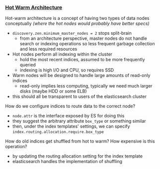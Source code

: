 ### [Hot Warm Architecture](https://www.elastic.co/blog/hot-warm-architecture-in-elasticsearch-5-x)
Hot-warm architecture is a concept of having two types of data nodes conceptually *(where the hot nodes would probably have better specs)*
- `discovery.zen.minimum_master_nodes = 2` stops split-brain
  - from an architecture perspective, master nodes do not handle search or indexing operations so less frequent garbage collection and less required resources
- Hot nodes perform all indexing within the cluster
  - hold the most recent indices, assumed to be more frequently queried  
  - indexing is high I/O and CPU, so requires SSD
- Warm nodes will be designed to handle large amounts of read-only indices
  - read-only implies less computing, typically we need much larger disks (maybe HDD or some ELB)
- this should all be transparent to users of the elasticsearch cluster

How do we configure indices to route data to the correct node?
- `node.attr` is the interface exposed by ES for doing this
- they suggest the arbitrary attribute `box_type` or something similar
- then, under the index templates' settings, we can specify `index.routing.allocation.require.box_type`

How do old indices get shuffled from hot to warm? How expensive is this operation?
- by updating the routing allocation setting for the index template
- elasticsearch handles the implementation of shuffling
